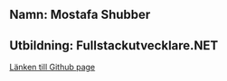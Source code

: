 ## Namn: Mostafa Shubber
## Utbildning: Fullstackutvecklare.NET

[Länken till Github page](https://chasacademy-mostafa-shubber.github.io/CV-Sidan-JavaScript/Index.html)
